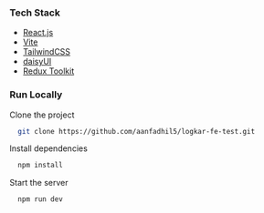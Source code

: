 <!-- TechStack -->

### Tech Stack

  <ul>
    <li><a href="https://reactjs.org/">React.js</a></li>
    <li><a href="https://vitejs.dev/">Vite</a></li>
    <li><a href="https://tailwindcss.com/">TailwindCSS</a></li>
    <li><a href="https://daisyui.com/">daisyUI</a></li>
    <li><a href="https://redux-toolkit.js.org/">Redux Toolkit</a></li>
  </ul>



<!-- Run Locally -->

### Run Locally

Clone the project

```bash
  git clone https://github.com/aanfadhil5/logkar-fe-test.git
```

Install dependencies

```bash
  npm install
```

Start the server

```bash
  npm run dev
```
